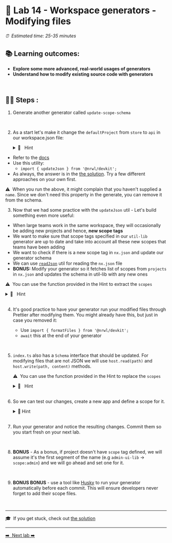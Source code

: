 # 🧵 Lab 14 - Workspace generators - Modifying files

###### ⏰ &nbsp;Estimated time: 25-35 minutes


## 📚 Learning outcomes:

- **Explore some more advanced, real-world usages of generators**
- **Understand how to modify existing source code with generators**
<br />

## 🏋️‍♀️ Steps :

1. Generate another generator called `update-scope-schema`
<br />

2. As a start let's make it change the `defaultProject` from `store` to `api` in our workspace.json file:

   <details>
   <summary>🐳 &nbsp;&nbsp;Hint</summary>

  - Refer to the [docs](https://nx.dev/latest/angular/nx-devkit/index#updatejson)
  - Use this utility:
    - `import { updateJson } from '@nrwl/devkit';`
  - As always, the answer is in the [the solution](SOLUTION.md). Try a few different approaches on your own first.
   </details>

   ⚠️&nbsp;&nbsp;When you run the above, it might complain that you haven't supplied a `name`. Since
   we don't need this property in the generate, you can remove it from the schema.
<br />

3. Now that we had some practice with the `updateJson` util - Let's build something even more useful:

  - When large teams work in the same workspace, they will occasionally be adding new projects and hence, **new scope tags**
  - We want to make sure that scope tags specified in our `util-lib` generator are up to date and take into account all these new scopes that teams have been adding
  - We want to check if there is a new scope tag in `nx.json` and update our generator schema
  - We can use [`readJson`](https://nx.dev/latest/angular/nx-devkit/index#readjson) util for reading the `nx.json` file
  - **BONUS:** Modify your generator so it fetches list of scopes from `projects` in `nx.json` and updates the schema in util-lib with any new ones

   ⚠️&nbsp;&nbsp;You can use the function provided in the Hint to extract the `scopes`

   <details>
   <summary>🐳 &nbsp;&nbsp;Hint</summary>

   ```typescript
   function getScopes(nxJson: any) {
     const projects: any[] = Object.values(nxJson.projects);
     const allScopes: string[] = projects
       .map((project) =>
         project.tags
           // take only those that point to scope
           .filter((tag: string) => tag.startsWith('scope:'))
       )
       // flatten the array
       .reduce((acc, tags) => [...acc, ...tags], [])
       // remove prefix `scope:`
       .map((scope: string) => scope.slice(6));
     // remove duplicates
     return [...new Set(allScopes)];
   }
   ```

   </details><br />

4. It's good practice to have your generator run your modified files through Prettier after modifying them. You might already have this, but just in case you removed it:

   - Use `import { formatFiles } from '@nrwl/devkit';`
   - `await` this at the end of your generator
<br />

5. `index.ts` also has a `Schema` interface that should be updated. For modifying files that are not JSON we will use `host.read(path)` and `host.write(path, content)` methods.

   ⚠️&nbsp;&nbsp;You can use the function provided in the Hint to replace the `scopes`

   <details>
   <summary>🐳 &nbsp;&nbsp;Hint</summary>

   ```typescript
   function replaceScopes(content: string, scopes: string[]): string {
     const joinScopes = scopes.map((s) => `'${s}'`).join(' | ');
     const PATTERN = /interface Schema \{\n.*\n.*\n\}/gm;
     return content.replace(
       PATTERN,
       `interface Schema {
     name: string;
     directory: ${joinScopes};
   }`
     );
   }
   ```

   </details><br />

6. So we can test our changes, create a new app and define a scope for it.

     <details>
   <summary>🐳 Hint</summary>

   ```shell
   nx generate app vide-games --tags=scope:vide-games
   ```

   </details>
   <br />

7. Run your generator and notice the resulting changes. Commit them so you start fresh on your next lab.
<br />

8. **BONUS** - As a bonus, if project doesn't have `scope` tag defined, we will assume it's the first segment of the name (e.g `admin-ui-lib` -> `scope:admin`) and we will go ahead and set one for it.
<br />

9. **BONUS BONUS** - use a tool like [Husky](https://typicode.github.io/husky/#/) to run your
   generator automatically before each commit. This will ensure developers never forget to add
   their scope files.
<br />

---

🎓&nbsp;&nbsp;If you get stuck, check out [the solution](SOLUTION.md)

---

[➡️ &nbsp;Next lab ➡️](../lab15/LAB.md)
